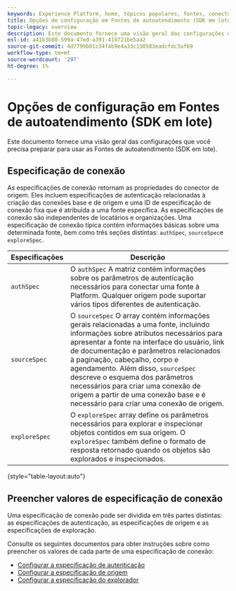 ```yaml
---
keywords: Experience Platform, home, tópicos populares, fontes, conectores, conectores de origem, sdk de fontes, sdk, SDK
title: Opções de configuração em Fontes de autoatendimento (SDK em lote)
topic-legacy: overview
description: Este documento fornece uma visão geral das configurações que você precisa preparar para usar as Fontes de autoatendimento (SDK em lote).
exl-id: a41b3b80-599a-47ed-a391-419721be5aa2
source-git-commit: 4d7799b01c34f4b9e4a33c130583eadcfdc3af69
workflow-type: tm+mt
source-wordcount: '297'
ht-degree: 1%

---
```


# Opções de configuração em Fontes de autoatendimento (SDK em lote)

Este documento fornece uma visão geral das configurações que você precisa preparar para usar as Fontes de autoatendimento (SDK em lote).

## Especificação de conexão

As especificações de conexão retornam as propriedades do conector de origem. Eles incluem especificações de autenticação relacionadas à criação das conexões base e de origem e uma ID de especificação de conexão fixa que é atribuída a uma fonte específica. As especificações de conexão são independentes de locatários e organizações. Uma especificação de conexão típica contém informações básicas sobre uma determinada fonte, bem como três seções distintas: `authSpec`, `sourceSpec`e `exploreSpec`.

| Especificações | Descrição |
| --- | --- |
| `authSpec` | O `authSpec` A matriz contém informações sobre os parâmetros de autenticação necessários para conectar uma fonte à Platform. Qualquer origem pode suportar vários tipos diferentes de autenticação. |
| `sourceSpec` | O `sourceSpec` O array contém informações gerais relacionadas a uma fonte, incluindo informações sobre atributos necessários para apresentar a fonte na interface do usuário, link de documentação e parâmetros relacionados à paginação, cabeçalho, corpo e agendamento. Além disso, `sourceSpec` descreve o esquema dos parâmetros necessários para criar uma conexão de origem a partir de uma conexão base e é necessário para criar uma conexão de origem. |
| `exploreSpec` | O `exploreSpec` array define os parâmetros necessários para explorar e inspecionar objetos contidos em sua origem. O `exploreSpec` também define o formato de resposta retornado quando os objetos são explorados e inspecionados. |

{style=&quot;table-layout:auto&quot;}

## Preencher valores de especificação de conexão

Uma especificação de conexão pode ser dividida em três partes distintas: as especificações de autenticação, as especificações de origem e as especificações de exploração.

Consulte os seguintes documentos para obter instruções sobre como preencher os valores de cada parte de uma especificação de conexão:

* [Configurar a especificação de autenticação](./authspec.md)
* [Configurar a especificação de origem](./sourcespec.md)
* [Configurar a especificação do explorador](./explorespec.md)
